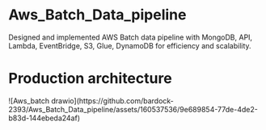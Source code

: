# Aws_Batch_Data_pipeline
Designed and implemented AWS Batch data pipeline with MongoDB, API, Lambda, EventBridge, S3, Glue, DynamoDB for efficiency and scalability.

<h1>Production architecture</h1>
![Aws_batch drawio](https://github.com/bardock-2393/Aws_Batch_Data_pipeline/assets/160537536/9e689854-77de-4de2-b83d-144ebeda24af)
